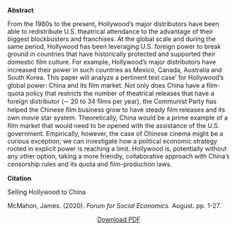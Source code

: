
<b>Abstract</b>

From the 1980s to the present, Hollywood’s major distributors have been able to redistribute U.S. theatrical attendance to the advantage of their biggest blockbusters and franchises. At the global scale and during the same period, Hollywood has been leveraging U.S. foreign power to break ground in countries that have historically protected and supported their domestic ﬁlm culture. For example, Hollywood’s major distributors have increased their power in such countries as Mexico, Canada, Australia and South Korea. This paper will analyze a pertinent test case’ for Hollywood’s global power: China and its ﬁlm market. Not only does China have a ﬁlm-quota policy that restricts the number of theatrical releases that have a foreign distributor (∼ 20 to 34 ﬁlms per year), the Communist Party has helped the Chinese ﬁlm business grow to have steady ﬁlm releases and its own movie star system. Theoretically, China would be a prime example of a ﬁlm market that would need to be opened with the assistance of the U.S. government. Empirically, however, the case of Chinese cinema might be a curious exception; we can investigate how a political economic strategy rooted in explicit power is reaching a limit. Hollywood is, potentially without any other option, taking a more friendly, collaborative approach with China’s censorship rules and its quota and ﬁlm-production laws.

<b>Citation</b>

Selling Hollywood to China

McMahon, James. (2020). <i>Forum for Social Economics</i>. August. pp. 1-27.

<div style="text-align:center">
<a href="https://capitalaspower.com/wp-content/uploads/2021/01/20200000_mcmahon_selling_hollywood_to_china.pdf">Download PDF</a>
</div>




